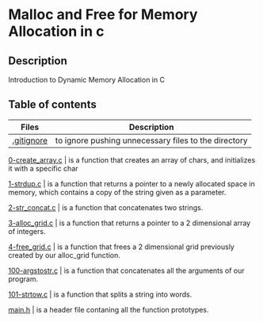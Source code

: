 # Malloc and Free for Memory Allocation in c
## Description
Introduction to Dynamic Memory Allocation in C

## Table of contents

Files| Description
----------- | -----------
[.gitignore](./gitignore) | to ignore pushing unnecessary files to the directory

[0-create_array.c](./0-create_array.c) | is a function that creates an array of chars, and initializes it with a specific char

[1-strdup.c](./1-strdup.c) | is a function that returns a pointer to a newly allocated space in memory, which contains a copy of the string given as a parameter.

[2-str_concat.c](./2-str_concat.c) | is a function that concatenates two strings.

[3-alloc_grid.c](./3-alloc_grid.c) | is a function that returns a pointer to a 2 dimensional array of integers.

[4-free_grid.c](./4-free_grid.c) | is a function that frees a 2 dimensional grid previously created by our alloc_grid function.

[100-argstostr.c](./100-argstostr.c) | is a function that concatenates all the arguments of our program.

[101-strtow.c](./101-strtow.c) | is a function that splits a string into words.

[main.h](./main.h) | is a header file contaning all the function prototypes.
